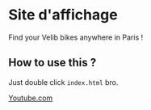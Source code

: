 # Site d'affichage

Find your Velib bikes anywhere in Paris !

## How to use this ?

Just double click `index.html` bro.

[Youtube.com](https://www.youtube.com)
